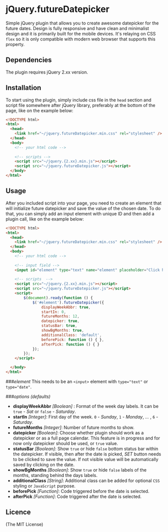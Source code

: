 # jQuery.futureDatepicker
Simple jQuery plugin that allows you to create awesome datepicker for the future dates. 
Design is fully responsive and have clean and minimalist design and it is primarily built for the mobile devices. It's relaying on CSS ```flex``` so it is only compatible with modern web browser that supports this property.

## Dependencies
The plugin requires jQuery 2.xx version.

## Installation
To start using the plugin, simply include css file in the ```head``` section and script file somewhere after jQuery library, preferably at the bottom of the page, like on the example below: 
```html
<!DOCTYPE html>
<html>
  <head>
    <link href="~/jquery.futureDatepicker.min.css" rel="stylesheet" />
  </head>
  <body>
    <!-- your html code -->
    
    <!-- scripts -->
    <script src="~/jquery.{2.xx}.min.js"></script>
    <script src="~/jquery.futureDatepicker.js"></script>
  </body>
</html>
```

## Usage
After you included script into your page, you need to create an element that will initialize future datepicker and save the value of the chosen date. To do that, you can simply add an input element with unique ID and then add a plugin call, like on the example below:
```html
<!DOCTYPE html>
<html>
  <head>
    <link href="~/jquery.futureDatepicker.min.css" rel="stylesheet" />
  </head>
  <body>
    <!-- your html code -->
    
    <!-- input field -->
    <input id="element" type="text" name="element" placeholder="Click here to pick a date">
    
    <!-- scripts  -->
    <script src="~/jquery.{2.xx}.min.js"></script>
    <script src="~/jquery.futureDatepicker.js"></script>
    <script>
        $(document).ready(function () {
            $('#element').futureDatepicker({
                displayWeekAbbr: true,
                startIn: 0,
                futureMonths: 12,
                datepicker: true,
                statusBar: true,
                showBgMonths: true,
                additionalClass: 'default',
                beforePick: function () { },
                afterPick: function () { }
            });
        });
    </script>

  </body>
</html>
```
###_element_
This needs to be an ```<input>``` element with ```type="text"``` or ```type="date"```.

###_options (defaults)_
* __displayWeekAbbr__ _[Boolean]_ : Format of the week day labels. It can be ```true``` - _Sat_ or ```false``` - _Saturday_.
* __startIn__ _[Integer]_: First day of the week. ```0``` - _Sunday_, ```1``` - _Monday_, _..._ , ```6``` - _Saturday_.
* __futureMonths__ _[Integer]_: Number of future months to show.
* __datepicker__ _[Boolean]_: Choose whether plugin should work as a datepicker or as a full page calendar. This feature is in progress and for now only datepicker should be used, or ```true``` value.
* __statusBar__ _[Boolean]_: Show ```true``` or hide ```false``` bottom status bar within the datepicker. If visible, then after the date is picked, _SET_ button needs to be clicked to save the value. If not visible value will be automatically saved by clicking on the date.
* __showBgMonths__ _[Boolean]_: Show ```true``` or hide ```false``` labels of the months, standing behind the days labels.
* __additionalClass__ _[String]_: Additional class can be added for optional ```CSS``` styling or ```JavaScript``` purpose.
* __beforePick__ _[Function]_: Code triggered before the date is selected.
* __afterPick__ _[Function]_: Code triggered after the date is selected.

## Licence
(The MIT License)

